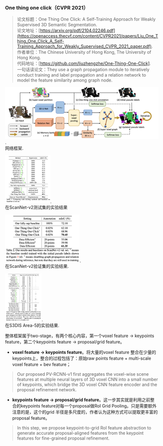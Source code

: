 ### One thing one click（CVPR 2021）

> 论文标题：One Thing One Click: A Self-Training Approach for Weakly Supervised 3D Semantic Segmentation.      
> 论文地址：[https://arxiv.org/pdf/2104.02246.pdf](https://openaccess.thecvf.com/content/CVPR2021/papers/Liu_One_Thing_One_Click_A_Self-Training_Approach_for_Weakly_Supervised_CVPR_2021_paper.pdf).     
> 作者单位：The Chinese University of Hong Kong, The University of Hong Kong.     
> 代码地址：[https://github.com/liuzhengzhe/One-Thing-One-Click].      
> 一句话读论文：They use a graph propagation module to iteratively conduct training and label propagation and a relation network to model the feature similarity among graph node.

<img src="one-thing-one-click-p1.png" style="zoom:50%;" />.  
网络框架. 


<img src="one-thing-one-click-p2.png" height="313" style="zoom:50%;" />.   
在ScanNet-v2测试集的实验结果    

<img src="one-thing-one-click-p3.png" height="313" style="zoom:50%;" />.  
在ScanNet-v2验证集的实验结果.   

<img src="one-thing-one-click-p4.png" height="313" style="zoom:50%;" />.  
在S3DIS Area-5的实验结果.  


整体框架属于two-stage，有两个核心内容，第一个voxel feature → keypoints feature，第二个keypoints feature → proposal/grid feature。

- **voxel feature → keypoints feature**。将大量的voxel feature 整合在少量的keypoints上，整合的过程包括了：原始raw points feature + multi-scale voxel feature + bev feature；

> Our proposed PV-RCNN-v1 first aggregates the voxel-wise scene features at multiple neural layers of 3D voxel CNN into a small number of keypoints, which bridge the 3D voxel CNN feature encoder and the proposal refinement network.

- **keypoints feature → proposal/grid feature**。这一步其实就是利用之前整合的keypoints feature对每一个proposal做RoI Grid Pooling。只是需要额外注意的是，这个的grid 半径是多尺度的，作者认为这种方式可以提取更丰富的proposal feature。

> In this step, we propose keypoint-to-grid RoI feature abstraction to generate accurate proposal-aligned features from the keypoint features for fine-grained proposal refinement.

